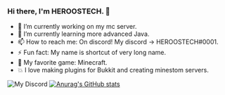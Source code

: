 ### Hi there, I'm HEROOSTECH. 👋

- 🔭 I’m currently working on my mc server.
- 🌱 I’m currently learning more advanced Java.
- 📫 How to reach me: On discord! My discord -> HEROOSTECH#0001.
- ⚡ Fun fact: My name is shortcut of very long name.
- 💚 My favorite game: Minecraft.
- 💥 I love making plugins for Bukkit and creating minestom servers.

![My Discord](https://discord-readme-badge.vercel.app/api?id=548880172032589835)
[![Anurag's GitHub stats](https://github-readme-stats.vercel.app/api?username=HEROOSTECH)](https://github.com/anuraghazra/github-readme-stats)

